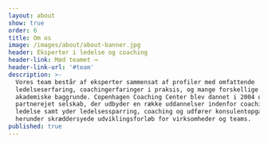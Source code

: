```yaml
---
layout: about
show: true
order: 6
title: Om os
image: /images/about/about-banner.jpg
header: Eksperter i ledelse og coaching
header-link: Mød teamet ⟶
header-link-url: '#team'
description: >-
  Vores team består af eksperter sammensat af profiler med omfattende
  ledelseserfaring, coachingerfaringer i praksis, og mange forskellige
  akademiske baggrunde. Copenhagen Coaching Center blev dannet i 2004 og er et
  partnerejet selskab, der udbyder en række uddannelser indenfor coaching og
  ledelse samt yder ledelsessparring, coaching og udfører konsulentopgaver,
  herunder skræddersyede udviklingsforløb for virksomheder og teams.
published: true
---
```

